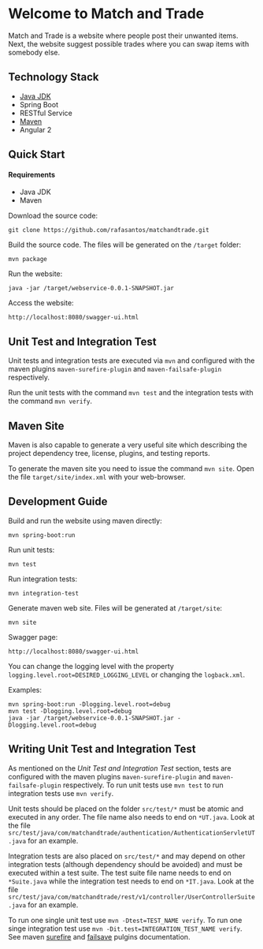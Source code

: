 # Welcome to Match and Trade

Match and Trade is a website where people post their unwanted items. Next, the website suggest possible trades where you can swap items with somebody else.

## Technology Stack
* [Java JDK][1]
* Spring Boot
* RESTful Service
* [Maven][2]
* Angular 2

## Quick Start
#### Requirements
* Java JDK
* Maven

Download the source code:

`git clone https://github.com/rafasantos/matchandtrade.git`

Build the source code. The files will be generated on the `/target` folder:

`mvn package`


Run the website:

`java -jar /target/webservice-0.0.1-SNAPSHOT.jar`

Access the website:

`http://localhost:8080/swagger-ui.html`

## Unit Test and Integration Test
Unit tests and integration tests are executed via `mvn` and configured with the maven plugins `maven-surefire-plugin` and `maven-failsafe-plugin` respectively.

Run the unit tests with the command `mvn test` and the integration tests with the command `mvn verify`.

## Maven Site
Maven is also capable to generate a very useful site which describing the project dependency tree, license, plugins, and testing reports.

To generate the maven site you need to issue the command `mvn site`. Open the file `target/site/index.xml` with your web-browser.

## Development Guide
Build and run the website using maven directly:

`mvn spring-boot:run`

Run unit tests:

`mvn test`

Run integration tests:

`mvn integration-test`

Generate maven web site. Files will be generated at `/target/site`:

`mvn site`

Swagger page:

`http://localhost:8080/swagger-ui.html`

You can change the logging level with the property `logging.level.root=DESIRED_LOGGING_LEVEL` or changing the `logback.xml`.

Examples:
```
mvn spring-boot:run -Dlogging.level.root=debug
mvn test -Dlogging.level.root=debug
java -jar /target/webservice-0.0.1-SNAPSHOT.jar -Dlogging.level.root=debug
```

## Writing Unit Test and Integration Test
As mentioned on the *Unit Test and Integration Test* section, tests are configured with the maven plugins `maven-surefire-plugin` and `maven-failsafe-plugin` respectively. To run unit tests use `mvn test` to run integration tests use `mvn verify`.

Unit tests should be placed on the folder `src/test/*` must be atomic and executed in any order. The file name also needs to end on `*UT.java`. Look at the file `src/test/java/com/matchandtrade/authentication/AuthenticationServletUT.java` for an example.

Integration tests are also placed on `src/test/*` and may depend on other integration tests (although dependency should be avoided) and must be executed within a test suite. The test suite file name needs to end on `*Suite.java` while the integration test needs to end on `*IT.java`. Look at the file `src/test/java/com/matchandtrade/rest/v1/controller/UserControllerSuite.java` for an example.

To run one single unit test use `mvn -Dtest=TEST_NAME verify`. To run one singe integration test use `mvn -Dit.test=INTEGRATION_TEST_NAME verify`. See maven [surefire][3] and [failsave][4] pulgins documentation. 


[1]: https://docs.oracle.com/javase/8/docs/technotes/guides/install/install_overview.html "Install Java JDK"
[2]: http://maven.apache.org/install.html "Install Maven"
[3]: https://maven.apache.org/surefire/maven-surefire-plugin/examples/single-test.html "Maven surefire"
[4]: https://maven.apache.org/surefire/maven-failsafe-plugin/examples/single-test.html "Maven failsafe"